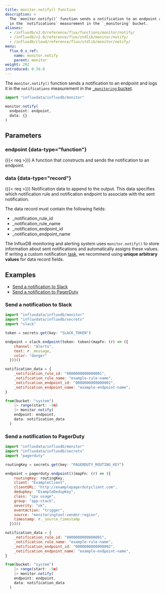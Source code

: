 ```yaml
---
title: monitor.notify() function
description: >
  The `monitor.notify()` function sends a notification to an endpoint and logs it
  in the `notifications` measurement in the `_monitoring` bucket.
aliases:
  - /influxdb/v2.0/reference/flux/functions/monitor/notify/
  - /influxdb/v2.0/reference/flux/stdlib/monitor/notify/
  - /influxdb/cloud/reference/flux/stdlib/monitor/notify/
menu:
  flux_0_x_ref:
    name: monitor.notify
    parent: monitor
weight: 202
introduced: 0.39.0
---
```


The `monitor.notify()` function sends a notification to an endpoint and logs it
in the `notifications` measurement in the [`_monitoring` bucket](/influxdb/v2.0/reference/internals/system-buckets/#monitoring-system-bucket).

```js
import "influxdata/influxdb/monitor"

monitor.notify(
  endpoint: endpoint,
  data: {}
)
```

## Parameters

### endpoint {data-type="function"}
({{< req >}}) A function that constructs and sends the notification to an endpoint.

### data {data-type="record"}
({{< req >}}) Notification data to append to the output.
This data specifies which notification rule and notification endpoint to associate
with the sent notification.

The data record must contain the following fields:

- _notification_rule_id
- _notification_rule_name
- _notification_endpoint_id
- _notification_endpoint_name

The InfluxDB monitoring and alerting system uses `monitor.notify()` to store
information about sent notifications and automatically assigns these values.
If writing a custom notification [task](/influxdb/v2.0/process-data/),
we recommend using **unique arbitrary values** for data record fields.

## Examples

- [Send a notification to Slack](#send-a-notification-to-slack)
- [Send a notification to PagerDuty](#send-a-notification-to-pagerduty)

### Send a notification to Slack
```js
import "influxdata/influxdb/monitor"
import "influxdata/influxdb/secrets"
import "slack"

token = secrets.get(key: "SLACK_TOKEN")

endpoint = slack.endpoint(token: token)(mapFn: (r) => ({
    channel: "Alerts",
    text: r._message,
    color: "danger"
  }))()

notification_data = {
	_notification_rule_id: "0000000000000001",
	_notification_rule_name: "example-rule-name",
	_notification_endpoint_id: "0000000000000002",
	_notification_endpoint_name: "example-endpoint-name",
}

from(bucket: "system")
	|> range(start: -5m)
	|> monitor.notify(
    endpoint: endpoint,
    data: notification_data
  )
```

### Send a notification to PagerDuty
```js
import "influxdata/influxdb/monitor"
import "influxdata/influxdb/secrets"
import "pagerduty"

routingKey = secrets.get(key: "PAGERDUTY_ROUTING_KEY")

endpoint = pagerduty.endpoint()(mapFn: (r) => ({
    routingKey: routingKey,
    client: "ExampleClient",
    clientURL: "http://examplepagerdutyclient.com",
    dedupkey: "ExampleDedupKey",
    class: "cpu usage",
    group: "app-stack",
    severity: "ok",
    eventAction: "trigger",
    source: "monitoringtool:vendor:region",
    timestamp: r._source_timestamp
  }))()

notification_data = {
	_notification_rule_id: "0000000000000001",
	_notification_rule_name: "example-rule-name",
	_notification_endpoint_id: "0000000000000002",
	_notification_endpoint_name: "example-endpoint-name",
}

from(bucket: "system")
	|> range(start: -5m)
	|> monitor.notify(
    endpoint: endpoint,
    data: notification_data
  )
```
